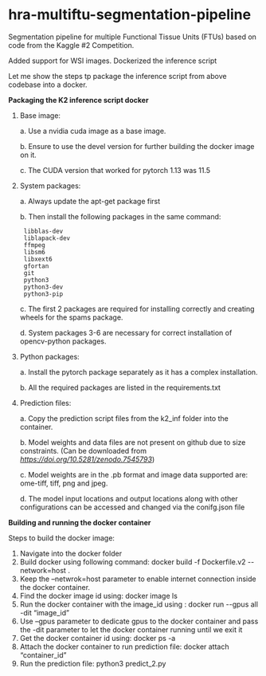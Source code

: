 # hra-multiftu-segmentation-pipeline
Segmentation pipeline for multiple Functional Tissue Units (FTUs) based on code from the Kaggle #2 Competition.

Added support for WSI images.
Dockerized the inference script

Let me show the steps tp package the inference script from above codebase into a docker.

**Packaging the K2 inference script docker**
1. Base image:

    a. Use a nvidia cuda image as a base image.
    
    b. Ensure to use the devel version for further building the docker image on it.
    
    c. The CUDA version that worked for pytorch 1.13 was 11.5
2. System packages:

    a. Always update the apt-get package first
  
    b. Then install the following packages in the same command:
  
        libblas-dev
        liblapack-dev
        ffmpeg
        libsm6
        libxext6
        gfortan
        git
        python3
        python3-dev
        python3-pip
    
   c. The first 2 packages are required for installing correctly and creating wheels for the
     spams package.
     
   d. System packages 3-6 are necessary for correct installation of opencv-python packages.
3. Python packages:

    a. Install the pytorch package separately as it has a complex installation.
  
    b. All the required packages are listed in the requirements.txt
  
4. Prediction files:

    a. Copy the prediction script files from the k2_inf folder into the container.
  
    b. Model weights and data files are not present on github due to size constraints. (Can be downloaded from *https://doi.org/10.5281/zenodo.7545793*)
  
    c. Model weights are in the .pb format and image data supported are: ome-tiff, tiff, png and jpeg.
    
    d. The model input locations and output locations along with other configurations can be accessed and changed via the conifg.json file
    
    
    
    
    

**Building and running the docker container**

Steps to build the docker image:

1. Navigate into the docker folder
2. Build docker using following command:
docker build -f Dockerfile.v2 --network=host .
3. Keep the –netwrok=host parameter to enable internet connection inside the
docker container.
4. Find the docker image id using:
docker image ls
5. Run the docker container with the image_id using :
docker run --gpus all -dit “image_id”
6. Use –gpus parameter to dedicate gpus to the docker container and pass the -dit
parameter to let the docker container running until we exit it
7. Get the docker container id using:
docker ps -a
8. Attach the docker container to run prediction file:
docker attach “container_id”
9. Run the prediction file:
python3 predict_2.py


